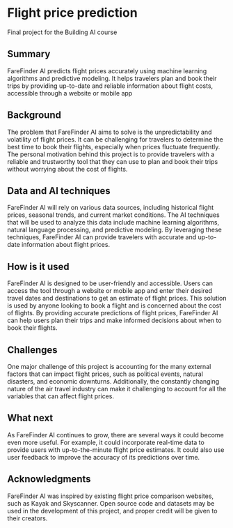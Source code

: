 # Flight price prediction

Final project for the Building AI course

## Summary
FareFinder AI predicts flight prices accurately using machine learning algorithms and predictive modeling. It helps travelers plan and book their trips by providing up-to-date and reliable information about flight costs, accessible through a website or mobile app

## Background
The problem that FareFinder AI aims to solve is the unpredictability and volatility of flight prices. It can be challenging for travelers to determine the best time to book their flights, especially when prices fluctuate frequently. The personal motivation behind this project is to provide travelers with a reliable and trustworthy tool that they can use to plan and book their trips without worrying about the cost of flights.

## Data and AI techniques
FareFinder AI will rely on various data sources, including historical flight prices, seasonal trends, and current market conditions. The AI techniques that will be used to analyze this data include machine learning algorithms, natural language processing, and predictive modeling. By leveraging these techniques, FareFinder AI can provide travelers with accurate and up-to-date information about flight prices.
 
 ## How is it used
FareFinder AI is designed to be user-friendly and accessible. Users can access the tool through a website or mobile app and enter their desired travel dates and destinations to get an estimate of flight prices. This solution is used by anyone looking to book a flight and is concerned about the cost of flights. By providing accurate predictions of flight prices, FareFinder AI can help users plan their trips and make informed decisions about when to book their flights.

## Challenges
One major challenge of this project is accounting for the many external factors that can impact flight prices, such as political events, natural disasters, and economic downturns. Additionally, the constantly changing nature of the air travel industry can make it challenging to account for all the variables that can affect flight prices.

## What next
As FareFinder AI continues to grow, there are several ways it could become even more useful. For example, it could incorporate real-time data to provide users with up-to-the-minute flight price estimates. It could also use user feedback to improve the accuracy of its predictions over time.

## Acknowledgments
FareFinder AI was inspired by existing flight price comparison websites, such as Kayak and Skyscanner. Open source code and datasets may be used in the development of this project, and proper credit will be given to their creators.
